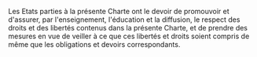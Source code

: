 Les Etats parties à la présente Charte ont le devoir de promouvoir et
d'assurer, par l'enseignement, l'éducation et la diffusion, le respect
des droits et des libertés contenus dans la présente Charte, et de
prendre des mesures en vue de veiller à ce que ces libertés et droits
soient compris de même que les obligations et devoirs correspondants.
